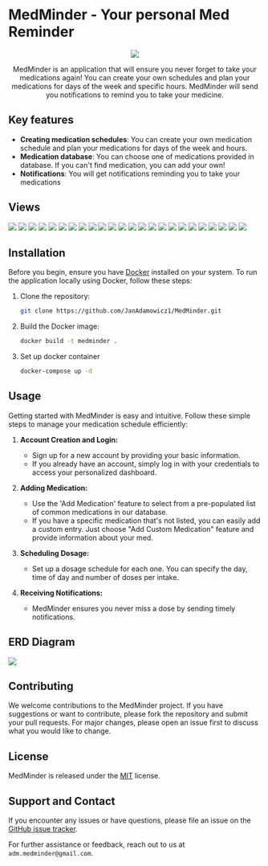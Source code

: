 # MedMinder - Your personal Med Reminder
<div align="center">
<img src="public/assets/logo.svg">
<p>
MedMinder is an application that will ensure you never forget to take your medications again! You can create your own schedules and plan your medications for days of the week and specific hours. MedMinder will send you notifications to remind you to take your medicine.
</p>
</div>

## Key features
- <b>Creating medication schedules</b>: You can create your own medication schedule and plan your medications for days of the week and hours.
- <b>Medication database</b>: You can choose one of medications provided in database. If you can't find medication, you can add your own!
- <b>Notifications</b>: You will get notifications reminding you to take your medications

## Views
<img src="public/assets/startPage-web.png">
<img src="public/assets/signUp-web.png">
<img src="public/assets/login-web.png">
<img src="public/assets/homePage-web.png">
<img src="public/assets/notifications-web.png">
<img src="public/assets/account-web.png">
<img src="public/assets/yourmedications-web.png">
<img src="public/assets/settings-web.png">
<img src="public/assets/addmed-web.png">
<img src="public/assets/addcustommed-web.png">
<img src="public/assets/schedule-web.png">
<img src="public/assets/startPage-mob.png">
<img src="public/assets/signUp-mob.png">
<img src="public/assets/logIn-mob.png">
<img src="public/assets/homePage-mob.png">
<img src="public/assets/menu-mob.png">
<img src="public/assets/calendar-mob.png">
<img src="public/assets/notifications-mob.png">
<img src="public/assets/account-mob.png">
<img src="public/assets/your-medications-mob.png">
<img src="public/assets/settings-mob.png">
<img src="public/assets/addMed-mob.png">
<img src="public/assets/addCustomMed-mob.png">
<img src="public/assets/dosageSchedule-mob.png">

## Installation
Before you begin, ensure you have [Docker](https://www.docker.com/products/docker-desktop/) installed on your system.
To run the application locally using Docker, follow these steps:

1. Clone the repository:
   ```bash
   git clone https://github.com/JanAdamowicz1/MedMinder.git
   ```
   
2. Build the Docker image:
   ```bash
   docker build -t medminder .
   ```

3. Set up docker container
    ```bash
    docker-compose up -d
   ```

## Usage

Getting started with MedMinder is easy and intuitive. Follow these simple steps to manage your medication schedule efficiently:

1. **Account Creation and Login:**
   - Sign up for a new account by providing your basic information.
   - If you already have an account, simply log in with your credentials to access your personalized dashboard.

2. **Adding Medication:**
   - Use the 'Add Medication' feature to select from a pre-populated list of common medications in our database.
   - If you have a specific medication that's not listed, you can easily add a custom entry. Just choose "Add Custom Medication" feature and provide information about your med.

3. **Scheduling Dosage:**
   - Set up a dosage schedule for each one. You can specify the day, time of day and number of doses per intake.

4. **Receiving Notifications:**
   - MedMinder ensures you never miss a dose by sending timely notifications.


## ERD Diagram
<img src="public/assets/erd.png">

## Contributing
We welcome contributions to the MedMinder project. If you have suggestions or want to contribute, please fork the repository and submit your pull requests. For major changes, please open an issue first to discuss what you would like to change.

## License
MedMinder is released under the [MIT](https://choosealicense.com/licenses/mit/) license.

## Support and Contact
If you encounter any issues or have questions, please file an issue on the [GitHub issue tracker](https://github.com/JanAdamowicz1/MedMinder/issues).

For further assistance or feedback, reach out to us at `adm.medminder@gmail.com`.


